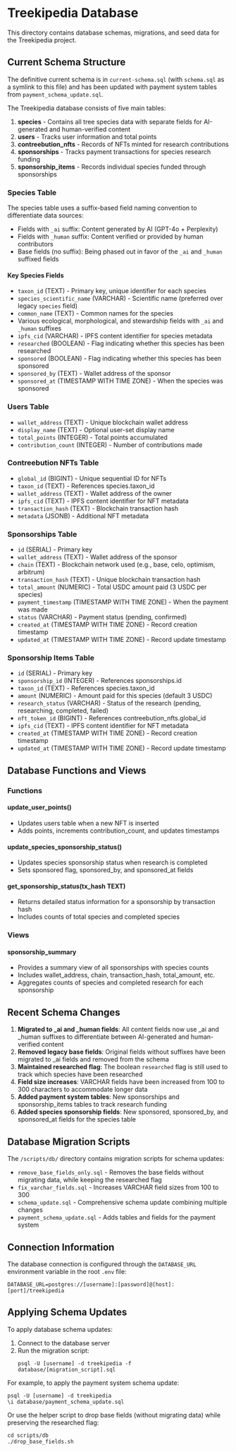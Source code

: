 # Treekipedia Database

This directory contains database schemas, migrations, and seed data for the Treekipedia project.

## Current Schema Structure
The definitive current schema is in `current-schema.sql` (with `schema.sql` as a symlink to this file) and has been updated with payment system tables from `payment_schema_update.sql`.

The Treekipedia database consists of five main tables:

1. **species** - Contains all tree species data with separate fields for AI-generated and human-verified content
2. **users** - Tracks user information and total points
3. **contreebution_nfts** - Records of NFTs minted for research contributions
4. **sponsorships** - Tracks payment transactions for species research funding
5. **sponsorship_items** - Records individual species funded through sponsorships

### Species Table

The species table uses a suffix-based field naming convention to differentiate data sources:
- Fields with `_ai` suffix: Content generated by AI (GPT-4o + Perplexity)
- Fields with `_human` suffix: Content verified or provided by human contributors
- Base fields (no suffix): Being phased out in favor of the `_ai` and `_human` suffixed fields

#### Key Species Fields

- `taxon_id` (TEXT) - Primary key, unique identifier for each species
- `species_scientific_name` (VARCHAR) - Scientific name (preferred over legacy `species` field)
- `common_name` (TEXT) - Common names for the species
- Various ecological, morphological, and stewardship fields with `_ai` and `_human` suffixes
- `ipfs_cid` (VARCHAR) - IPFS content identifier for species metadata
- `researched` (BOOLEAN) - Flag indicating whether this species has been researched
- `sponsored` (BOOLEAN) - Flag indicating whether this species has been sponsored
- `sponsored_by` (TEXT) - Wallet address of the sponsor
- `sponsored_at` (TIMESTAMP WITH TIME ZONE) - When the species was sponsored

### Users Table

- `wallet_address` (TEXT) - Unique blockchain wallet address
- `display_name` (TEXT) - Optional user-set display name
- `total_points` (INTEGER) - Total points accumulated
- `contribution_count` (INTEGER) - Number of contributions made

### Contreebution NFTs Table

- `global_id` (BIGINT) - Unique sequential ID for NFTs
- `taxon_id` (TEXT) - References species.taxon_id
- `wallet_address` (TEXT) - Wallet address of the owner
- `ipfs_cid` (TEXT) - IPFS content identifier for NFT metadata
- `transaction_hash` (TEXT) - Blockchain transaction hash
- `metadata` (JSONB) - Additional NFT metadata

### Sponsorships Table

- `id` (SERIAL) - Primary key
- `wallet_address` (TEXT) - Wallet address of the sponsor
- `chain` (TEXT) - Blockchain network used (e.g., base, celo, optimism, arbitrum)
- `transaction_hash` (TEXT) - Unique blockchain transaction hash
- `total_amount` (NUMERIC) - Total USDC amount paid (3 USDC per species)
- `payment_timestamp` (TIMESTAMP WITH TIME ZONE) - When the payment was made
- `status` (VARCHAR) - Payment status (pending, confirmed)
- `created_at` (TIMESTAMP WITH TIME ZONE) - Record creation timestamp
- `updated_at` (TIMESTAMP WITH TIME ZONE) - Record update timestamp

### Sponsorship Items Table

- `id` (SERIAL) - Primary key
- `sponsorship_id` (INTEGER) - References sponsorships.id
- `taxon_id` (TEXT) - References species.taxon_id
- `amount` (NUMERIC) - Amount paid for this species (default 3 USDC)
- `research_status` (VARCHAR) - Status of the research (pending, researching, completed, failed)
- `nft_token_id` (BIGINT) - References contreebution_nfts.global_id
- `ipfs_cid` (TEXT) - IPFS content identifier for NFT metadata
- `created_at` (TIMESTAMP WITH TIME ZONE) - Record creation timestamp
- `updated_at` (TIMESTAMP WITH TIME ZONE) - Record update timestamp

## Database Functions and Views

### Functions

#### update_user_points()
- Updates users table when a new NFT is inserted
- Adds points, increments contribution_count, and updates timestamps

#### update_species_sponsorship_status()
- Updates species sponsorship status when research is completed
- Sets sponsored flag, sponsored_by, and sponsored_at fields

#### get_sponsorship_status(tx_hash TEXT)
- Returns detailed status information for a sponsorship by transaction hash
- Includes counts of total species and completed species

### Views

#### sponsorship_summary
- Provides a summary view of all sponsorships with species counts
- Includes wallet_address, chain, transaction_hash, total_amount, etc.
- Aggregates counts of species and completed research for each sponsorship

## Recent Schema Changes

1. **Migrated to _ai and _human fields**: All content fields now use _ai and _human suffixes to differentiate between AI-generated and human-verified content
2. **Removed legacy base fields**: Original fields without suffixes have been migrated to _ai fields and removed from the schema
3. **Maintained researched flag**: The boolean `researched` flag is still used to track which species have been researched
4. **Field size increases**: VARCHAR fields have been increased from 100 to 300 characters to accommodate longer data
5. **Added payment system tables**: New sponsorships and sponsorship_items tables to track research funding
6. **Added species sponsorship fields**: New sponsored, sponsored_by, and sponsored_at fields for the species table

## Database Migration Scripts

The `/scripts/db/` directory contains migration scripts for schema updates:

- `remove_base_fields_only.sql` - Removes the base fields without migrating data, while keeping the researched flag
- `fix_varchar_fields.sql` - Increases VARCHAR field sizes from 100 to 300
- `schema_update.sql` - Comprehensive schema update combining multiple changes
- `payment_schema_update.sql` - Adds tables and fields for the payment system

## Connection Information

The database connection is configured through the `DATABASE_URL` environment variable in the root `.env` file:

```
DATABASE_URL=postgres://[username]:[password]@[host]:[port]/treekipedia
```

## Applying Schema Updates

To apply database schema updates:

1. Connect to the database server
2. Run the migration script:
   ```
   psql -U [username] -d treekipedia -f database/[migration_script].sql
   ```

For example, to apply the payment system schema update:
```
psql -U [username] -d treekipedia
\i database/payment_schema_update.sql
```

Or use the helper script to drop base fields (without migrating data) while preserving the researched flag:
```
cd scripts/db
./drop_base_fields.sh
```